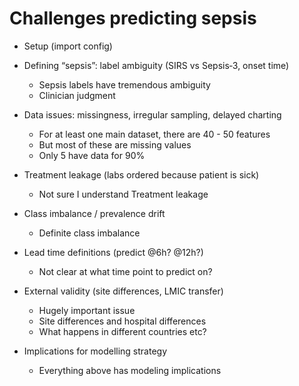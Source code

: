 # Challenges predicting sepsis

- Setup (import config)
  
- Defining “sepsis”: label ambiguity (SIRS vs Sepsis‑3, onset time)
  - Sepsis labels have tremendous ambiguity
  - Clinician judgment
    
- Data issues: missingness, irregular sampling, delayed charting
  - For at least one main dataset, there are 40 - 50 features
  - But most of these are missing values
  - Only 5 have data for 90%
    
- Treatment leakage (labs ordered because patient is sick)
  - Not sure I understand Treatment leakage
    
- Class imbalance / prevalence drift
  - Definite class imbalance
    
- Lead time definitions (predict @6h? @12h?)
  - Not clear at what time point to predict on?
    
- External validity (site differences, LMIC transfer)
  - Hugely important issue
  - Site differences and hospital differences
  - What happens in different countries etc?
    
- Implications for modelling strategy
  - Everything above has modeling implications

#
